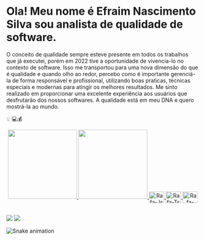 # Ola! Meu nome é Efraim Nascimento Silva sou analista de qualidade de software.


O conceito de qualidade sempre esteve presente em todos os trabalhos que já executei, porém em 2022 tive a oportunidade de vivencia-lo no contexto de software. Isso me transportou para uma nova dimensão do que é qualidade e quando olho ao redor, percebo como é importante gerenciá-la de forma responsável e profissional, utilizando  boas praticas, técnicas especiais e modernas para atingir os melhores resultados. Me sinto realizado em proporcionar uma excelente experiência aos usuários que desfrutarão dos nossos softwares. A qualidade está em meu DNA e quero mostrá-la ao mundo.

💡 💻💰



<div align="center">
  <a href="https://github.com/EfraimNS">
  <img height="180em" src="https://github-readme-stats.vercel.app/api?username=EfraimNS&show_icons=true&theme=dracula&include_all_commits=true&count_private=true"/>
  <img height="180em" src="https://github-readme-stats.vercel.app/api/top-langs/?username=EfraimNS&layout=compact&langs_count=7&theme=dracula"/>

  <img align="center" alt="Rafa-Js" height="30" width="40" src="https://img.shields.io/badge/Eclipse-2C2255?style=for-the-badge&logo=eclipse&logoColor=white">

  <img align="center" alt="Rafa-Ts" height="30" width="40" src="https://img.shields.io/badge/Java-ED8B00?style=for-the-badge&logo=java&logoColor=white">

  <img align="center" alt="Rafa-React" height="30" width="40" src="https://encrypted-tbn0.gstatic.com/images?q=tbn:ANd9GcSjtZH6pPuifyRpOBQZRtw1lylv6BTtbUredQ&usqp=CAU">

  

</div>

<div style="display: inline_block"><br>



  </div>

<div>

  <a href = "mailto:contatoEfraimNS@gmail.com"><img src="https://img.shields.io/badge/-Gmail-%23333?style=for-the-badge&logo=gmail&logoColor=white" target="_blank"></a>
  <a href="https://www.linkedin.com/in/efraim-nascimento-silva-3b6324210/" target="_blank"><img src="https://img.shields.io/badge/-LinkedIn-%230077B5?style=for-the-badge&logo=linkedin&logoColor=white" target="_blank"></a>

  ![Snake animation](https://github.com/EfraimNS/EfraimNS/blob/output/github-contribution-grid-snake.svg)

</div>